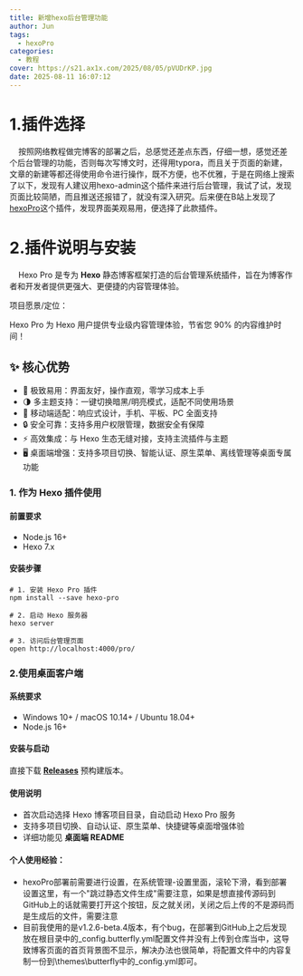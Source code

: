 ```yaml
---
title: 新增hexo后台管理功能
author: Jun
tags:
  - hexoPro
categories:
  - 教程
cover: https://s21.ax1x.com/2025/08/05/pVUDrKP.jpg
date: 2025-08-11 16:07:12
---
```

# 1.插件选择

&nbsp;&nbsp;&nbsp;&nbsp;按照网络教程做完博客的部署之后，总感觉还差点东西，仔细一想，感觉还差个后台管理的功能，否则每次写博文时，还得用typora，而且关于页面的新建，文章的新建等都还得使用命令进行操作，既不方便，也不优雅，于是在网络上搜索了以下，发现有人建议用hexo-admin这个插件来进行后台管理，我试了试，发现页面比较简陋，而且推送还报错了，就没有深入研究。后来便在B站上发现了[hexoPro](https://github.com/wuzheng228/hexo-pro?tab=readme-ov-file)这个插件，发现界面美观易用，便选择了此款插件。

# 2.插件说明与安装

&nbsp;&nbsp;&nbsp;&nbsp;Hexo Pro 是专为 **Hexo** 静态博客框架打造的后台管理系统插件，旨在为博客作者和开发者提供更强大、更便捷的内容管理体验。

项目愿景/定位：

Hexo Pro 为 Hexo 用户提供专业级内容管理体验，节省您 90% 的内容维护时间！

## ✨ 核心优势

* 🚀 极致易用：界面友好，操作直观，零学习成本上手
* 🌗 多主题支持：一键切换暗黑/明亮模式，适配不同使用场景
* 📱 移动端适配：响应式设计，手机、平板、PC 全面支持
* 🔒 安全可靠：支持多用户权限管理，数据安全有保障
* ⚡ 高效集成：与 Hexo 生态无缝对接，支持主流插件与主题
* 🖥️ 桌面端增强：支持多项目切换、智能认证、原生菜单、离线管理等桌面专属功能

### 1. 作为 Hexo 插件使用

#### 前置要求

* Node.js 16+
* Hexo 7.x

#### 安装步骤

```
# 1. 安装 Hexo Pro 插件
npm install --save hexo-pro

# 2. 启动 Hexo 服务器
hexo server

# 3. 访问后台管理页面
open http://localhost:4000/pro/
```

### 2.使用桌面客户端

#### 系统要求

* Windows 10+ / macOS 10.14+ / Ubuntu 18.04+
* Node.js 16+

#### 安装与启动

直接下载 **[Releases](https://github.com/wuzheng228/hexo-pro/releases)** 预构建版本。

#### 使用说明

* 首次启动选择 Hexo 博客项目目录，自动启动 Hexo Pro 服务
* 支持多项目切换、自动认证、原生菜单、快捷键等桌面增强体验
* 详细功能见 **桌面端 README**

#### 个人使用经验：

* hexoPro部署前需要进行设置，在系统管理-设置里面，滚轮下滑，看到部署设置这里，有一个"跳过静态文件生成"需要注意，如果是想直接传源码到GitHub上的话就需要打开这个按钮，反之就关闭，关闭之后上传的不是源码而是生成后的文件，需要注意
* 目前我使用的是v1.2.6-beta.4版本，有个bug，在部署到GitHub上之后发现放在根目录中的_config.butterfly.yml配置文件并没有上传到仓库当中，这导致博客页面的首页背景图不显示，解决办法也很简单，将配置文件中的内容复制一份到\themes\butterfly中的_config.yml即可。
